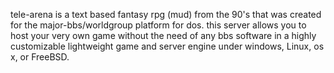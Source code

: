 tele-arena is a text based fantasy rpg (mud) from the 90's that was created for the major-bbs/worldgroup platform for dos.
this server allows you to host your very own game without the need of any bbs software in a highly customizable lightweight game and server engine under windows, Linux, os x, or FreeBSD.